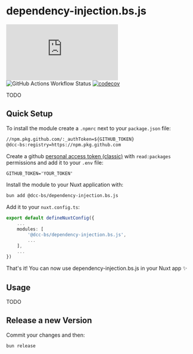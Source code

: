 # dependency-injection.bs.js

![GitHub package.json version](https://img.shields.io/github/package-json/v/DCC-BS/dependency-injection.bs.js)
![GitHub Actions Workflow Status](https://img.shields.io/github/actions/workflow/status/DCC-BS/dependency-injection.bs.js/publish.yml)
[![codecov](https://codecov.io/gh/DCC-BS/dependency-injection.bs.js/graph/badge.svg?token=3PBNL8OR24)](https://codecov.io/gh/DCC-BS/dependency-injection.bs.js)

TODO

## Quick Setup

To install the module create a `.npmrc` next to your `package.json` file:

```txt
//npm.pkg.github.com/:_authToken=${GITHUB_TOKEN}
@dcc-bs:registry=https://npm.pkg.github.com
```

Create a github [personal access token (classic)](https://github.com/settings/tokens/new) with `read:packages` permissions and add it to your `.env` file:

```txt
GITHUB_TOKEN='YOUR_TOKEN'
```

Install the module to your Nuxt application with:

```bash
bun add @dcc-bs/dependency-injection.bs.js
```

Add it to your `nuxt.config.ts`:
```ts
export default defineNuxtConfig({
    ...
    modules: [
        '@dcc-bs/dependency-injection.bs.js',
        ...
    ],
    ...
})
```

That's it! You can now use dependency-injection.bs.js in your Nuxt app ✨

## Usage

TODO

## Release a new Version
Commit your changes and then:
```sh
bun release
```
